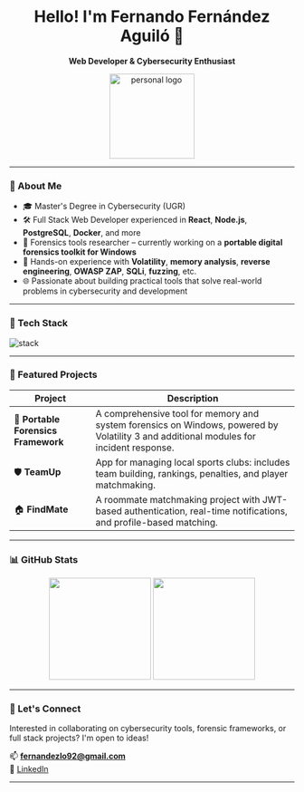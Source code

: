 <div align="center">
  <h1>Hello! I'm Fernando Fernández Aguiló 👋</h1>
  <p><strong>Web Developer & Cybersecurity Enthusiast</strong></p>
  <img src="https://i.imgur.com/weNbhGZ.png" width="150" alt="personal logo">
</div>

---

### 🧠 About Me

- 🎓 Master's Degree in Cybersecurity (UGR)  
- 🛠️ Full Stack Web Developer experienced in **React**, **Node.js**, **PostgreSQL**, **Docker**, and more  
- 🔐 Forensics tools researcher – currently working on a **portable digital forensics toolkit for Windows**
- 🧰 Hands-on experience with **Volatility**, **memory analysis**, **reverse engineering**, **OWASP ZAP**, **SQLi**, **fuzzing**, etc.  
- 🌐 Passionate about building practical tools that solve real-world problems in cybersecurity and development

---

### 🧰 Tech Stack

<img src="https://skillicons.dev/icons?i=linux,docker,postgres,react,ts,nodejs,vite,tailwind,bash,github" alt="stack" />

---

### 🚀 Featured Projects

| Project | Description |
|---|---|
| 🧩 **Portable Forensics Framework** | A comprehensive tool for memory and system forensics on Windows, powered by Volatility 3 and additional modules for incident response. |
| 🛡️ **TeamUp** | App for managing local sports clubs: includes team building, rankings, penalties, and player matchmaking. |
| 🏠 **FindMate** | A roommate matchmaking project with JWT-based authentication, real-time notifications, and profile-based matching. |

---

### 📊 GitHub Stats

<p align="center">
  <img src="https://github-readme-stats.vercel.app/api?username=FernanDezlo92&show_icons=true&theme=radical&count_private=true" height="180em"/>
  <img src="https://github-readme-stats.vercel.app/api/top-langs/?username=FernanDezlo92&layout=compact&theme=radical&langs_count=8" height="180em"/>
</p>

---

### 🤝 Let's Connect

Interested in collaborating on cybersecurity tools, forensic frameworks, or full stack projects? I'm open to ideas!

📫 **fernandezlo92@gmail.com**  
🔗 [LinkedIn](https://www.linkedin.com/in/fernando-fernandez-aguilo/)

---
